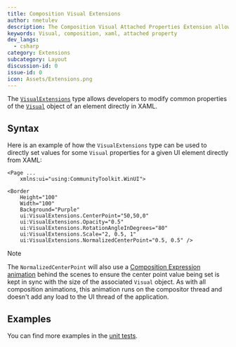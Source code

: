 ```yaml
---
title: Composition Visual Extensions
author: nmetulev
description: The Composition Visual Attached Properties Extension allow Composition Visual Properties to be modified directly in XAML
keywords: Visual, composition, xaml, attached property
dev_langs:
  - csharp
category: Extensions
subcategory: Layout
discussion-id: 0
issue-id: 0
icon: Assets/Extensions.png
---
```


The [`VisualExtensions`](/dotnet/api/microsoft.toolkit.uwp.ui.VisualExtensions) type allows developers to modify common properties of the [`Visual`](/uwp/api/Windows.UI.Composition.Visual) object of an element directly in XAML.

## Syntax

Here is an example of how the `VisualExtensions` type can be used to directly set values for some `Visual` properties for a given UI element directly from XAML:

```xaml
<Page ...
    xmlns:ui="using:CommunityToolkit.WinUI">

<Border
    Height="100"
    Width="100"
    Background="Purple"
    ui:VisualExtensions.CenterPoint="50,50,0"
    ui:VisualExtensions.Opacity="0.5"
    ui:VisualExtensions.RotationAngleInDegrees="80"
    ui:VisualExtensions.Scale="2, 0.5, 1"
    ui:VisualExtensions.NormalizedCenterPoint="0.5, 0.5" />
```

> [!NOTE]
> The `NormalizedCenterPoint` will also use a [Composition Expression animation](/uwp/api/windows.ui.composition.expressionanimation) behind the scenes to ensure the center point value being set is kept in sync with the size of the associated `Visual` object. As with all composition animations, this animation runs on the compositor thread and doesn't add any load to the UI thread of the application.

## Examples

You can find more examples in the [unit tests](https://github.com/windows-toolkit/WindowsCommunityToolkit/tree/rel/7.1.0/UnitTests).
